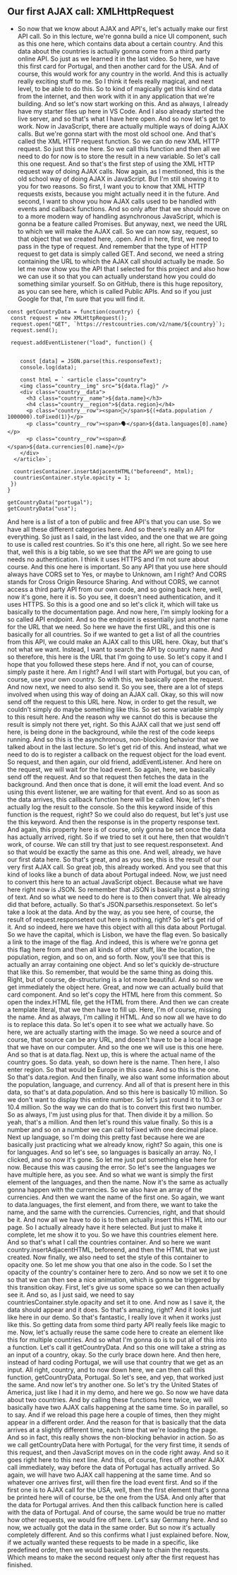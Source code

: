 ## Our first AJAX call: XMLHttpRequest

- So now that we know about AJAX and API's, let's actually make our first API call. So in this lecture, we're gonna build a nice UI component, such as this one here, which contains data about a certain country. And this data about the countries is actually gonna come from a third party online API. So just as we learned it in the last video. So here, we have this first card for Portugal, and then another card for the USA. And of course, this would work for any country in the world. And this is actually really exciting stuff to me. So I think it feels really magical, and next level, to be able to do this. So to kind of magically get this kind of data from the internet, and then work with it in any application that we're building. And so let's now start working on this. And as always, I already have my starter files up here in VS Code. And I also already started the live server, and so that's what I have here open. And so now let's get to work. Now in JavaScript, there are actually multiple ways of doing AJAX calls. But we're gonna start with the most old school one. And that's called the XML HTTP request function. So we can do new XML HTTP request. So just this one here. So we call this function and then all we need to do for now is to store the result in a new variable. So let's call this one request. And so that's the first step of using the XML HTTP request way of doing AJAX calls. Now again, as I mentioned, this is the old school way of doing AJAX in JavaScript. But I'm still showing it to you for two reasons. So first, I want you to know that XML HTTP requests exists, because you might actually need it in the future. And second, I want to show you how AJAX calls used to be handled with events and callback functions. And so only after that we should move on to a more modern way of handling asynchronous JavaScript, which is gonna be a feature called Promises. But anyway, next, we need the URL to which we will make the AJAX call. So we can now say, request, so that object that we created here, .open. And in here, first, we need to pass in the type of request. And remember that the type of HTTP request to get data is simply called GET. And second, we need a string containing the URL to which the AJAX call should actually be made. So let me now show you the API that I selected for this project and also how we can use it so that you can actually understand how you could do something similar yourself. So on GitHub, there is this huge repository, as you can see here, which is called Public APIs. And so if you just Google for that, I'm sure that you will find it.
```
const getCountryData = function(country) {
 const request = new XMLHttpRequest();
 request.open("GET", `https://restcountries.com/v2/name/${country}`);
 request.send();

 request.addEventListener("load", function() {
    

    const [data] = JSON.parse(this.responseText);
    console.log(data);

    const html = ` <article class="country">
    <img class="country__img" src="${data.flag}" />
    <div class="country__data">
      <h3 class="country__name">${data.name}</h3>
      <h4 class="country__region">${data.region}</h4>
      <p class="country__row"><span>👫</span>${(+data.population / 1000000).toFixed(1)}</p>
      <p class="country__row"><span>🗣️</span>${data.languages[0].name}</p>
      <p class="country__row"><span>💰</span>${data.currencies[0].name}</p>
    </div>
  </article>`;

  countriesContainer.insertAdjacentHTML("beforeend", html);
  countriesContainer.style.opacity = 1;
 })
}

getCountryData("portugal");
getCountryData("usa");
```
 And here is a list of a ton of public and free API's that you can use. So we have all these different categories here. And so there's really an API for everything. So just as I said, in the last video, and the one that we are going to use is called rest countries. So it's this one here, all right. So we see here that, well this is a big table, so we see that the API we are going to use needs no authentication. I think it uses HTTPS and I'm not sure about course. And this one here is important. So any API that you use here should always have CORS set to Yes, or maybe to Unknown, am I right? And CORS stands for Cross Origin Resource Sharing. And without CORS, we cannot access a third party API from our own code, and so going back here, well, now it's gone, here it is. So you see, it doesn't need authentication, and it uses HTTPS. So this is a good one and so let's click it, which will take us basically to the documentation page. And now here, I'm simply looking for a so called API endpoint. And so the endpoint is essentially just another name for the URL that we need. So here we have the first URL, and this one is basically for all countries. So if we wanted to get a list of all the countries from this API, we could make an AJAX call to this URL here. Okay, but that's not what we want. Instead, I want to search the API by country name. And so therefore, this here is the URL that I'm going to use. So let's copy it and I hope that you followed these steps here. And if not, you can of course, simply paste it here. Am I right? And I will start with Portugal, but you can, of course, use your own country. So with this, we basically open the request. And now next, we need to also send it. So you see, there are a lot of steps involved when using this way of doing an AJAX call. Okay, so this will now send off the request to this URL here. Now, in order to get the result, we couldn't simply do maybe something like this. So set some variable simply to this result here. And the reason why we cannot do this is because the result is simply not there yet, right. So this AJAX call that we just send off here, is being done in the background, while the rest of the code keeps running. And so this is the asynchronous, non-blocking behavior that we talked about in the last lecture. So let's get rid of this. And instead, what we need to do is to register a callback on the request object for the load event. So request, and then again, our old friend, addEventListener. And here on the request, we will wait for the load event. So again, here, we basically send off the request. And so that request then fetches the data in the background. And then once that is done, it will emit the load event. And so using this event listener, we are waiting for that event. And so as soon as the data arrives, this callback function here will be called. Now, let's then actually log the result to the console. So the this keyword inside of this function is the request, right? So we could also do request, but let's just use the this keyword. And then the response is in the property response text. And again, this property here is of course, only gonna be set once the data has actually arrived, right. So if we tried to set it out here, then that wouldn't work, of course. We can still try that just to see request.responsetext. And so that would be exactly the same as this one. And well, already, we have our first data here. So that's great, and as you see, this is the result of our very first AJAX call. So great job, this already worked. And you see that this kind of looks like a bunch of data about Portugal indeed. Now, we just need to convert this here to an actual JavaScript object. Because what we have here right now is JSON. So remember that JSON is basically just a big string of text. And so what we need to do here is to then convert that. We already did that before, actually. So that's JSON.parsethis.responsetext. So let's take a look at the data. And by the way, as you see here, of course, the result of request.responsetext out here is nothing, right? So let's get rid of it. And so indeed, here we have this object with all this data about Portugal. So we have the capital, which is Lisbon, we have the flag even. So basically a link to the image of the flag. And indeed, this is where we're gonna get this flag here from and then all kinds of other stuff, like the location, the population, region, and so on, and so forth. Now, you'll see that this is actually an array containing one object. And so let's quickly de-structure that like this. So remember, that would be the same thing as doing this. Right, but of course, de-structuring is a lot more beautiful. And so now we get immediately the object here. Great, and now we can actually build that card component. And so let's copy the HTML here from this comment. So open the index.HTML file, get the HTML from there. And then we can create a template literal, that we then have to fill up. Here, I'm of course, missing the name. And as always, I'm calling it HTML. And so now all we have to do is to replace this data. So let's open it to see what we actually have. So here, we are actually starting with the image. So we need a source and of course, that source can be any URL, and doesn't have to be a local image that we have on our computer. And so the one we will use is this one here. And so that is at data.flag. Next up, this is where the actual name of the country goes. So data. yeah, so down here is the name. Then here, I also enter region. So that would be Europe in this case. And so this is the one. So that's data.region. And then finally, we also want some information about the population, language, and currency. And all of that is present here in this data, so that's at data.population. And so this here is basically 10 million. So we don't want to display this entire number. So let's just round it to 10.3 or 10.4 million. So the way we can do that is to convert this first two number. So as always, I'm just using plus for that. Then divide it by a million. So yeah, that's a million. And then let's round this value finally. So this is a number and so on a number we can call toFixed with one decimal place. Next up language, so I'm doing this pretty fast because here we are basically just practicing what we already know, right? So again, this one is for languages. And so let's see, so languages is basically an array. No, I clicked, and so now it's gone. So let me just put something else here for now. Because this was causing the error. So let's see the languages we have multiple here, as you see. And so what we want is simply the first element of the languages, and then the name. Now it's the same as actually gonna happen with the currencies. So we also have an array of the currencies. And then we want the name of the first one. So again, we want to data.languages, the first element, and from there, we want to take the name, and the same with the currencies. Currencies, right, and that should be it. And now all we have to do is to then actually insert this HTML into our page. So I actually already have it here selected. But just to make it complete, let me show it to you. So we have this countries element here. And so that's what I call the countries container. And so here we want country.insertAdjacentHTML, beforeend, and then the HTML that we just created. Now finally, we also need to set the style of this container to opacity one. So let me show you that one also in the code. So I set the opacity of the country's container here to zero. And so now we set it to one so that we can then see a nice animation, which is gonna be triggered by this transition okay. First, let's give us some space so we can then actually see it. And so, as I just said, we need to say countriesContainer.style.opacity and set it to one. And now as I save it, the data should appear and it does. So that's amazing, right? And it looks just like here in our demo. So that's fantastic, I really love it when it works just like this. So getting data from some third party API really feels like magic to me. Now, let's actually reuse the same code here to create an element like this for multiple countries. And so what I'm gonna do is to put all of this into a function. Let's call it getCountryData. And so this one will take a string as an input of a country, okay. So the curly brace down here. And then here, instead of hard coding Portugal, we will use that country that we get as an input. All right, country, and to now down here, we can then call this function, getCountryData, Portugal. So let's see, and yep, that worked just the same. And now let's try another one. So let's try the United States of America, just like I had it in my demo, and here we go. So now we have data about two countries. And by calling these functions here twice, we will basically have two AJAX calls happening at the same time. So in parallel, so to say. And if we reload this page here a couple of times, then they might appear in a different order. And the reason for that is basically that the data arrives at a slightly different time, each time that we're loading the page. And so in fact, this really shows the non-blocking behavior in action. So as we call getCountryData here with Portugal, for the very first time, it sends of this request, and then JavaScript moves on in the code right away. And so it goes right here to this next line. And this, of course, fires off another AJAX call immediately, way before the data of Portugal has actually arrived. So again, we will have two AJAX call happening at the same time. And so whatever one arrives first, will then fire the load event first. And so if the first one is to AJAX call for the USA, well, then the first element that's gonna be printed here will of course, be the one from the USA. And only after that the data for Portugal arrives. And then this callback function here is called with the data of Portugal. And of course, the same would be true no matter how other requests, we would fire off here. Let's say Germany here. And so now, we actually got the data in the same order. But so now it's actually completely different. And so this confirms what I just explained before. Now, if we actually wanted these requests to be made in a specific, like predefined order, then we would basically have to chain the requests. Which means to make the second request only after the first request has finished.